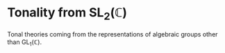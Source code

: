 # Tonality from $\text{SL}_2(\mathbb{C})$
Tonal theories coming from the representations of algebraic groups other than $\text{GL}_1(\mathbb{C})$.
